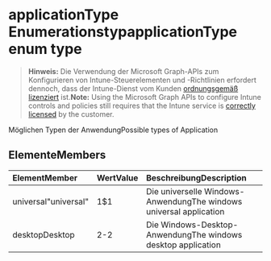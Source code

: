 # <a name="applicationtype-enum-type"></a><span data-ttu-id="b1b51-101">applicationType Enumerationstyp</span><span class="sxs-lookup"><span data-stu-id="b1b51-101">applicationType enum type</span></span>

> <span data-ttu-id="b1b51-102">**Hinweis:** Die Verwendung der Microsoft Graph-APIs zum Konfigurieren von Intune-Steuerelementen und -Richtlinien erfordert dennoch, dass der Intune-Dienst vom Kunden [ordnungsgemäß lizenziert](https://go.microsoft.com/fwlink/?linkid=839381) ist.</span><span class="sxs-lookup"><span data-stu-id="b1b51-102">**Note:** Using the Microsoft Graph APIs to configure Intune controls and policies still requires that the Intune service is [correctly licensed](https://go.microsoft.com/fwlink/?linkid=839381) by the customer.</span></span>

<span data-ttu-id="b1b51-103">Möglichen Typen der Anwendung</span><span class="sxs-lookup"><span data-stu-id="b1b51-103">Possible types of Application</span></span>
## <a name="members"></a><span data-ttu-id="b1b51-104">Elemente</span><span class="sxs-lookup"><span data-stu-id="b1b51-104">Members</span></span>
|<span data-ttu-id="b1b51-105">Element</span><span class="sxs-lookup"><span data-stu-id="b1b51-105">Member</span></span>|<span data-ttu-id="b1b51-106">Wert</span><span class="sxs-lookup"><span data-stu-id="b1b51-106">Value</span></span>|<span data-ttu-id="b1b51-107">Beschreibung</span><span class="sxs-lookup"><span data-stu-id="b1b51-107">Description</span></span>|
|:---|:---|:---|
|<span data-ttu-id="b1b51-108">universal</span><span class="sxs-lookup"><span data-stu-id="b1b51-108">"universal"</span></span>|<span data-ttu-id="b1b51-109">1</span><span class="sxs-lookup"><span data-stu-id="b1b51-109">$1</span></span>|<span data-ttu-id="b1b51-110">Die universelle Windows-Anwendung</span><span class="sxs-lookup"><span data-stu-id="b1b51-110">The windows universal application</span></span>|
|<span data-ttu-id="b1b51-111">desktop</span><span class="sxs-lookup"><span data-stu-id="b1b51-111">Desktop</span></span>|<span data-ttu-id="b1b51-112">2</span><span class="sxs-lookup"><span data-stu-id="b1b51-112">-2</span></span>|<span data-ttu-id="b1b51-113">Die Windows-Desktop-Anwendung</span><span class="sxs-lookup"><span data-stu-id="b1b51-113">The windows desktop application</span></span>|



